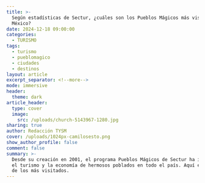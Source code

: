 ```yaml
---
title: >-
  Según estadísticas de Sectur, ¿cuáles son los Pueblos Mágicos más visitados de
  México?
date: 2024-12-18 09:00:00
categories:
  - TURISMO
tags:
  - turismo
  - pueblomagico
  - ciudades
  - destinos
layout: article
excerpt_separator: <!--more-->
mode: immersive
header:
  theme: dark
article_header:
  type: cover
  image:
    src: /uploads/church-5143967-1280.jpg
sharing: true
author: Redacción TYSM
cover: /uploads/1024px-camilosesto.png
show_author_profile: false
comment: false
summary: >-
  Desde su creación en 2001, el programa Pueblos Mágicos de Sectur ha impulsado
  el turismo y la economía de hermosos poblados en todo el país. Aquí el Top 5
  de los más visitados. 
---
```

